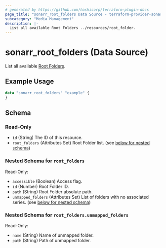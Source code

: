 ```yaml
---
# generated by https://github.com/hashicorp/terraform-plugin-docs
page_title: "sonarr_root_folders Data Source - terraform-provider-sonarr"
subcategory: "Media Management"
description: |-
  List all available Root Folders ../resources/root_folder.
---
```


# sonarr_root_folders (Data Source)

[subcategory:Media Management]: #
List all available [Root Folders](../resources/root_folder).

## Example Usage

```terraform
data "sonarr_root_folders" "example" {
}
```

<!-- schema generated by tfplugindocs -->
## Schema

### Read-Only

- `id` (String) The ID of this resource.
- `root_folders` (Attributes Set) Root Folder list. (see [below for nested schema](#nestedatt--root_folders))

<a id="nestedatt--root_folders"></a>
### Nested Schema for `root_folders`

Read-Only:

- `accessible` (Boolean) Access flag.
- `id` (Number) Root Folder ID.
- `path` (String) Root Folder absolute path.
- `unmapped_folders` (Attributes Set) List of folders with no associated series. (see [below for nested schema](#nestedatt--root_folders--unmapped_folders))

<a id="nestedatt--root_folders--unmapped_folders"></a>
### Nested Schema for `root_folders.unmapped_folders`

Read-Only:

- `name` (String) Name of unmapped folder.
- `path` (String) Path of unmapped folder.


